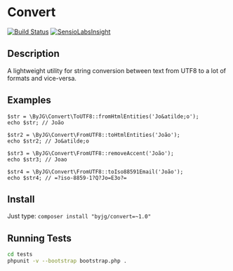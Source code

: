 # Convert
[![Build Status](https://travis-ci.org/byjg/convert.svg)](https://travis-ci.org/byjg/convert)
	[![SensioLabsInsight](https://insight.sensiolabs.com/projects/8e4f8746-cfd9-4ad7-82e8-531cf4de2461/mini.png)](https://insight.sensiolabs.com/projects/8e4f8746-cfd9-4ad7-82e8-531cf4de2461)

## Description

A lightweight utility for string conversion between text from UTF8 to a lot of formats and vice-versa. 

## Examples

```
$str = \ByJG\Convert\ToUTF8::fromHtmlEntities('Jo&atilde;o');
echo $str; // João

$str2 = \ByJG\Convert\FromUTF8::toHtmlEntities('João');
echo $str2; // Jo&atilde;o

$str3 = \ByJG\Convert\FromUTF8::removeAccent('João');
echo $str3; // Joao

$str4 = \ByJG\Convert\FromUTF8::toIso88591Email('João');
echo $str4; // =?iso-8859-1?Q?Jo=E3o?=
``` 

## Install

Just type: `composer install "byjg/convert=~1.0"`

## Running Tests

```bash
cd tests
phpunit -v --bootstrap bootstrap.php .
```
